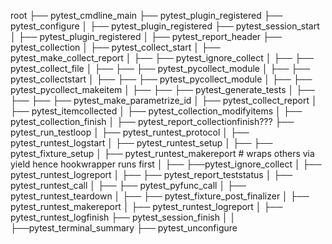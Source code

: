 root
├── pytest_cmdline_main
├── pytest_plugin_registered
├── pytest_configure
│   ├── pytest_plugin_registered
├── pytest_session_start
│   ├── pytest_plugin_registered
│   ├── pytest_report_header
├── pytest_collection
│   ├── pytest_collect_start
│   ├── pytest_make_collect_report
│   ├── ├── pytest_ignore_collect
│   ├── ├── pytest_collect_file
│   ├── ├── ├── pytest_pycollect_module
│   ├── ├── pytest_collectstart
│   ├── ├── ├── pytest_pycollect_module
│   ├── ├── pytest_pycollect_makeitem
│   ├── ├── ├── pytest_generate_tests
│   ├── ├── ├── ├── pytest_make_parametrize_id
│   ├── pytest_collect_report
│   ├── pytest_itemcollected
│   ├── pytest_collection_modifyitems
│   ├── pytest_collection_finish
│   ├── pytest_report_collectionfinish???
├── pytest_run_testloop
│   ├── pytest_runtest_protocol
│   ├── pytest_runtest_logstart
│   ├── pytest_runtest_setup
│   ├── ├── pytest_fixture_setup
│   ├── pytest_runtest_makereport # wraps others via yield hence hookwrapper runs first
│   ├── ├──pytest_ignore_collect
│   ├── pytest_runtest_logreport
│   ├── ├── pytest_report_teststatus
│   ├── pytest_runtest_call
│   ├── ├── pytest_pyfunc_call
│   ├── pytest_runtest_teardown
│   ├── ├── pytest_fixture_post_finalizer
│   ├── pytest_runtest_makereport
│   ├── pytest_runtest_logreport
│   ├── pytest_runtest_logfinish
├── pytest_session_finish
│   │   ├──pytest_terminal_summary
├── pytest_unconfigure
